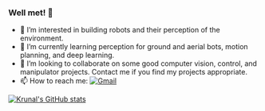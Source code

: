 ### Well met! 👋

<!--
**KrunalBhatt99/KrunalBhatt99** is a ✨ _special_ ✨ repository because its `README.md` (this file) appears on your GitHub profile.
-->
- 👀 I’m interested in building robots and their perception of the environment.
- 🌱 I’m currently learning perception for ground and aerial bots, motion planning, and deep learning.
- 💞️ I’m looking to collaborate on some good computer vision, control, and manipulator projects. Contact me if you find my projects appropriate.
- 📫 How to reach me: [![Gmail](https://img.shields.io/badge/Gmail-D14836?style=for-the-badge&logo=gmail&logoColor=white)](kmbhatt999@gmail.com)

[![Krunal's GitHub stats](https://github-readme-stats.vercel.app/api?username=KrunalBhatt99)](https://github.com/KrunalBhatt99/github-readme-stats)

